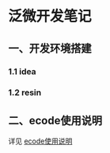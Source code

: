 # 泛微开发笔记

## 一、开发环境搭建

### 1.1 idea

### 1.2 resin

## 二、ecode使用说明

详见 [ecode使用说明](https://e-cloudstore.com/ecode/doc)

